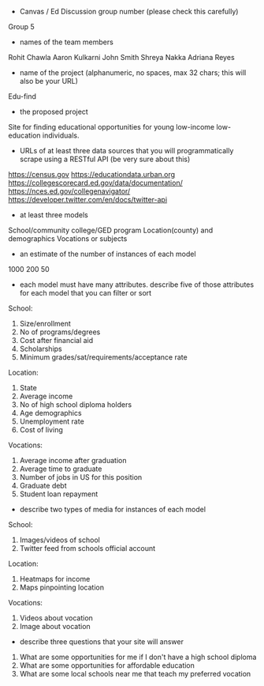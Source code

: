 * Canvas / Ed Discussion group number (please check this carefully)

Group 5

* names of the team members

Rohit Chawla
Aaron Kulkarni
John Smith
Shreya Nakka
Adriana Reyes

* name of the project (alphanumeric, no spaces, max 32 chars; this will also be your URL)

Edu-find

* the proposed project

Site for finding educational opportunities for young low-income low-education individuals.

* URLs of at least three data sources that you will programmatically scrape using a RESTful API (be very sure about this)

https://census.gov
https://educationdata.urban.org
https://collegescorecard.ed.gov/data/documentation/
https://nces.ed.gov/collegenavigator/
https://developer.twitter.com/en/docs/twitter-api 


* at least three models

School/community college/GED program
Location(county) and demographics
Vocations or subjects

* an estimate of the number of instances of each model

1000
200
50

* each model must have many attributes. describe five of those attributes for each model that you can filter or sort

School:
1. Size/enrollment
2. No of programs/degrees
3. Cost after financial aid
4. Scholarships
5. Minimum grades/sat/requirements/acceptance rate

Location:
1. State
2. Average income
3. No of high school diploma holders
4. Age demographics
5. Unemployment rate
6. Cost of living

Vocations:
1. Average income after graduation
2. Average time to graduate
3. Number of jobs in US for this position
4. Graduate debt
5. Student loan repayment


* describe two types of media for instances of each model

School:
1. Images/videos of school
2. Twitter feed from schools official account

Location:
1. Heatmaps for income
2. Maps pinpointing location

Vocations:
1. Videos about vocation
2. Image about vocation

* describe three questions that your site will answer

1. What are some opportunities for me if I don't have a high school diploma
2. What are some opportunities for affordable education
3. What are some local schools near me that teach my preferred vocation